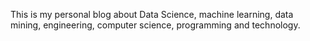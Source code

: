 This is my personal blog about Data Science, machine learning, data mining, engineering, computer science, programming and technology.
